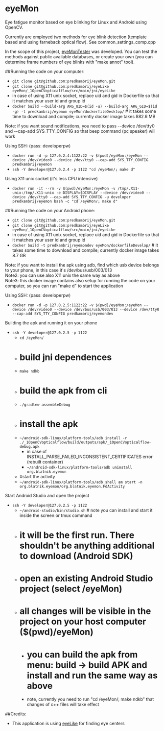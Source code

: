 eyeMon
======

Eye fatigue monitor based on eye blinking for Linux and Android using OpenCV.

Currently are employed two methods for eye blink detection (template based and using farneback optical flow). See common_settings_comp.cpp

In the scope of this project, [eyeMonTester](https://github.com/predkambrij/eyeMonTester) was developed. You can test the methods against public available databases, or create your own (you can determine frame numbers of eye blinks with "make annot" tool).

##Running the code on your computer:
- ```git clone git@github.com:predkambrij/eyeMon.git```
- ```git clone git@github.com:predkambrij/eyeLike eyeMon/_1OpenCVopticalflow/src/main/jni/eyeLike```
- in case of using X11 unix socket, replace uid and gid in Dockerfile so that it matches your user id and group id
- ```docker build --build-arg ARG_UID=$(id -u) --build-arg ARG_GID=$(id -g) -t predkambrij/eyemon eyeMon/dockerfileDesktop/``` # it takes some time to download and compile; currently docker image takes 882.6 MB

Note: if you want sound notifications, you need to pass --device /dev/tty0 and --cap-add SYS_TTY_CONFIG so that beep command (pc speaker) will work

Using SSH: (pass: developerpw)
- ```docker run -d -p 127.0.2.4:1122:22 -v $(pwd)/eyeMon:/eyeMon --device /dev/video0 --device /dev/tty0 --cap-add SYS_TTY_CONFIG predkambrij/eyemon```
- ```ssh -Y developer@127.0.2.4 -p 1122 "cd /eyeMon/; make d"```

Using X11 unix socket (it's less CPU intensive)
- ```docker run -it --rm -v $(pwd)/eyeMon:/eyeMon -v /tmp/.X11-unix:/tmp/.X11-unix -e DISPLAY=$DISPLAY --device /dev/video0 --device /dev/tty0 --cap-add SYS_TTY_CONFIG -u developer predkambrij/eyemon bash -c "cd /eyeMon/; make d"```

##Running the code on your Android phone:
- ```git clone git@github.com:predkambrij/eyeMon.git```
- ```git clone git@github.com:predkambrij/eyeLike eyeMon/_1OpenCVopticalflow/src/main/jni/eyeLike```
- in case of using X11 unix socket, replace uid and gid in Dockerfile so that it matches your user id and group id
- ```docker build -t predkambrij/eyemondev eyeMon/dockerfileDevelop/``` # it takes some time to download and compile; currently docker image takes 8.7 GB

Note: if you want to install the apk using adb, find which usb device belongs to your phone, in this case it's /dev/bus/usb/003/013  
Note2: you can use also X11 unix the same way as above  
Note3: this docker image contains also setup for running the code on your computer, so you can run "make d" to start the application

Using SSH: (pass: developerpw)
- ```docker run -d -p 127.0.2.5:1122:22 -v $(pwd)/eyeMon:/eyeMon --device /dev/video0 --device /dev/bus/usb/003/013 --device /dev/tty0 --cap-add SYS_TTY_CONFIG predkambrij/eyemondev```

Building the apk and running it on your phone
- ```ssh -Y developer@127.0.2.5 -p 1122```
    - ```cd /eyeMon/```
    - # build jni dependences
    - ```make ndkb```
    - # build the apk from cli
    - ```./gradlew assembleDebug```
    - # install the apk
    - ```~/android-sdk-linux/platform-tools/adb install -r ./_1OpenCVopticalflow/build/outputs/apk/_1OpenCVopticalflow-debug.apk```
        - in case of INSTALL_PARSE_FAILED_INCONSISTENT_CERTIFICATES error (rebuilt container)
        - ```~/android-sdk-linux/platform-tools/adb uninstall org.blatnik.eyemon```
    - #start the activity
    - ```~/android-sdk-linux/platform-tools/adb shell am start -n org.blatnik.eyemon/org.blatnik.eyemon.FdActivity```

Start Android Studio and open the project
- ```ssh -Y developer@127.0.2.5 -p 1122```
    - ```~/android-studio/bin/studio.sh``` # note you can install and start it inside the screen or tmux command
    - # it will be the first run. There shouldn't be anything additional to download (Android SDK)
    - # open an existing Android Studio project (select /eyeMon)
    - # all changes will be visible in the project on your host computer ($(pwd)/eyeMon)
        - # you can build the apk from menu: build -> build APK and install and run the same way as above
        - note, currently you need to run "cd /eyeMon/; make ndkb" that changes of c++ files will take effect

##Credits:
- This application is using [eyeLike](https://github.com/trishume/eyeLike/) for finding eye centers


